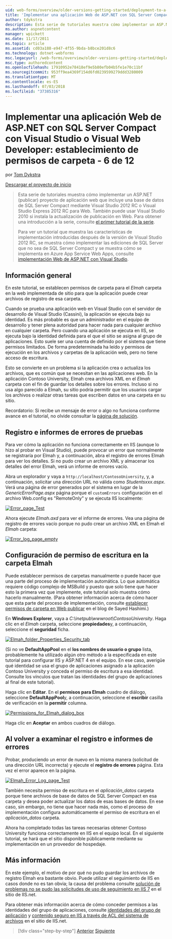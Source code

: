 ```yaml
---
uid: web-forms/overview/older-versions-getting-started/deployment-to-a-hosting-provider/deployment-to-a-hosting-provider-setting-folder-permissions-6-of-12
title: 'Implementar una aplicación Web de ASP.NET con SQL Server Compact con Visual Studio o Visual Web Developer: establecimiento de permisos de carpeta - 6 de 12 | Microsoft Docs'
author: tdykstra
description: Esta serie de tutoriales muestra cómo implementar un ASP.NET (publicar) proyecto de aplicación web que incluya una base de datos de SQL Server Compact mediante Visual Stu...
ms.author: aspnetcontent
manager: wpickett
ms.date: 11/17/2011
ms.topic: article
ms.assetid: cd03a188-e947-4f55-9bda-b8bce201d8c6
ms.technology: dotnet-webforms
msc.legacyurl: /web-forms/overview/older-versions-getting-started/deployment-to-a-hosting-provider/deployment-to-a-hosting-provider-setting-folder-permissions-6-of-12
msc.type: authoredcontent
ms.openlocfilehash: 17910952e78418ef9e5b80efb04b5fe1e70c11bf
ms.sourcegitcommit: 953ff9ea4369f154d6fd0239599279ddd3280009
ms.translationtype: MT
ms.contentlocale: es-ES
ms.lasthandoff: 07/03/2018
ms.locfileid: "37385316"
---
```

<a name="deploying-an-aspnet-web-application-with-sql-server-compact-using-visual-studio-or-visual-web-developer-setting-folder-permissions---6-of-12"></a>Implementar una aplicación Web de ASP.NET con SQL Server Compact con Visual Studio o Visual Web Developer: establecimiento de permisos de carpeta - 6 de 12
====================
por [Tom Dykstra](https://github.com/tdykstra)

[Descargar el proyecto de inicio](http://code.msdn.microsoft.com/Deploying-an-ASPNET-Web-4e31366b)

> Esta serie de tutoriales muestra cómo implementar un ASP.NET (publicar) proyecto de aplicación web que incluye una base de datos de SQL Server Compact mediante Visual Studio 2012 RC o Visual Studio Express 2012 RC para Web. También puede usar Visual Studio 2010 si instala la actualización de publicación en Web. Para obtener una introducción a la serie, consulte [el primer tutorial de la serie](deployment-to-a-hosting-provider-introduction-1-of-12.md).
> 
> Para ver un tutorial que muestra las características de implementación introducidas después de la versión de Visual Studio 2012 RC, se muestra cómo implementar las ediciones de SQL Server que no sea de SQL Server Compact y se muestra cómo se implementa en Azure App Service Web Apps, consulte [implementación Web de ASP.NET con Visual Studio](../../deployment/visual-studio-web-deployment/introduction.md).


## <a name="overview"></a>Información general

En este tutorial, se establecen permisos de carpeta para el *Elmah* carpeta en la web implementada de sitio para que la aplicación puede crear archivos de registro de esa carpeta.

Cuando se prueba una aplicación web en Visual Studio con el servidor de desarrollo de Visual Studio (Cassini), la aplicación se ejecuta bajo su identidad. Es más probable es que un administrador en el equipo de desarrollo y tener plena autoridad para hacer nada para cualquier archivo en cualquier carpeta. Pero cuando una aplicación se ejecuta en IIS, se ejecuta bajo la identidad definida para el que el sitio se asigna al grupo de aplicaciones. Esto suele ser una cuenta de definido por el sistema que tiene permisos limitados. De forma predeterminada ha leído y permisos de ejecución en los archivos y carpetas de la aplicación web, pero no tiene acceso de escritura.

Esto se convierte en un problema si la aplicación crea o actualiza los archivos, que es común que se necesitan en las aplicaciones web. En la aplicación Contoso University, Elmah crea archivos XML en el *Elmah* carpeta con el fin de guardar los detalles sobre los errores. Incluso si no usa algo parecido a Elmah, su sitio podría permitir que los usuarios cargar los archivos o realizar otras tareas que escriben datos en una carpeta en su sitio.

Recordatorio: Si recibe un mensaje de error o algo no funciona conforme avance en el tutorial, no olvide consultar la [página de solución](deployment-to-a-hosting-provider-creating-and-installing-deployment-packages-12-of-12.md).

## <a name="testing-error-logging-and-reporting"></a>Registro e informes de errores de pruebas

Para ver cómo la aplicación no funciona correctamente en IIS (aunque lo hizo al probar en Visual Studio), puede provocar un error que normalmente se registraría por Elmah y, a continuación, abra el registro de errores Elmah para ver los detalles. Si no pudo crear un archivo XML y almacenar los detalles del error Elmah, verá un informe de errores vacío.

Abra un explorador y vaya a `http://localhost/ContosoUniversity`, y, a continuación, solicitar una dirección URL no válida como *Studentsxxx.aspx*. Verá una página de error generados por el sistema en lugar de la *GenericErrorPage.aspx* página porque el `customErrors` configuración en el archivo Web.config es "RemoteOnly" y se ejecuta IIS localmente:

[![Error_page_Test](deployment-to-a-hosting-provider-setting-folder-permissions-6-of-12/_static/image2.png)](deployment-to-a-hosting-provider-setting-folder-permissions-6-of-12/_static/image1.png)

Ahora ejecute *Elmah.axd* para ver el informe de errores. Vea una página de registro de errores vacío porque no pudo crear un archivo XML en Elmah el *Elmah* carpeta:

[![Error_log_page_empty](deployment-to-a-hosting-provider-setting-folder-permissions-6-of-12/_static/image4.png)](deployment-to-a-hosting-provider-setting-folder-permissions-6-of-12/_static/image3.png)

## <a name="setting-write-permission-on-the-elmah-folder"></a>Configuración de permiso de escritura en la carpeta Elmah

Puede establecer permisos de carpetas manualmente o puede hacer que una parte del proceso de implementación automática. Lo que automática requiere código complejo de MSBuild y puesto que solo tiene que hacer esto la primera vez que implemente, este tutorial solo muestra cómo hacerlo manualmente. (Para obtener información acerca de cómo hacer que esta parte del proceso de implementación, consulte [establecer permisos de carpeta en Web publicar](http://sedodream.com/2011/11/08/SettingFolderPermissionsOnWebPublish.aspx) en el blog de Sayed Hashimi.)

En **Windows Explorer**, vaya a *C:\inetpub\wwwroot\ContosoUniversity*. Haga clic en el *Elmah* carpeta, seleccione **propiedades**y, a continuación, seleccione el **seguridad** ficha.

[![Elmah_folder_Properties_Security_tab](deployment-to-a-hosting-provider-setting-folder-permissions-6-of-12/_static/image6.png)](deployment-to-a-hosting-provider-setting-folder-permissions-6-of-12/_static/image5.png)

(Si no ve **DefaultAppPool** en el **los nombres de usuario o grupo** lista, probablemente ha utilizado algún otro método a la especificada en este tutorial para configurar IIS y ASP.NET 4 en el equipo. En ese caso, averigüe qué identidad se usa el grupo de aplicaciones asignado a la aplicación Contoso University y conceda el permiso de escritura a esa identidad. Consulte los vínculos que tratan las identidades del grupo de aplicaciones al final de este tutorial).

Haga clic en **Editar**. En el **permisos para Elmah** cuadro de diálogo, seleccione **DefaultAppPool**y, a continuación, seleccione el **escribir** casilla de verificación en la **permitir** columna.

[![Permissions_for_Elmah_dialog_box](deployment-to-a-hosting-provider-setting-folder-permissions-6-of-12/_static/image8.png)](deployment-to-a-hosting-provider-setting-folder-permissions-6-of-12/_static/image7.png)

Haga clic en **Aceptar** en ambos cuadros de diálogo.

## <a name="retesting-error-logging-and-reporting"></a>Al volver a examinar el registro e informes de errores

Probar, produciendo un error de nuevo en la misma manera (solicitud de una dirección URL incorrecta) y ejecute el **registro de errores** página. Esta vez el error aparece en la página.

[![Elmah_Error_Log_page_Test](deployment-to-a-hosting-provider-setting-folder-permissions-6-of-12/_static/image10.png)](deployment-to-a-hosting-provider-setting-folder-permissions-6-of-12/_static/image9.png)

También necesita permiso de escritura en el *aplicación\_datos* carpeta porque tiene archivos de base de datos de SQL Server Compact en esa carpeta y desea poder actualizar los datos de esas bases de datos. En ese caso, sin embargo, no tiene que hacer nada más, como el proceso de implementación configura automáticamente el permiso de escritura en el *aplicación\_datos* carpeta.

Ahora ha completado todas las tareas necesarias obtener Contoso University funciona correctamente en IIS en el equipo local. En el siguiente tutorial, se hará que el sitio disponible públicamente mediante su implementación en un proveedor de hospedaje.

## <a name="more-information"></a>Más información

En este ejemplo, el motivo de por qué no pudo guardar los archivos de registro Elmah era bastante obvio. Puede utilizar el seguimiento de IIS en casos donde no es tan obvia; la causa del problema consulte [solución de problemas no se pudo las solicitudes de uso de seguimiento en IIS 7](https://www.iis.net/learn/troubleshoot/using-failed-request-tracing/troubleshooting-failed-requests-using-tracing-in-iis) en el sitio de IIS.net.

Para obtener más información acerca de cómo conceder permisos a las identidades del grupo de aplicaciones, consulte [identidades del grupo de aplicación](https://www.iis.net/learn/manage/configuring-security/application-pool-identities) y [contenido seguro en IIS a través de ACL del sistema de archivos](https://www.iis.net/learn/get-started/planning-for-security/secure-content-in-iis-through-file-system-acls) en el sitio de IIS.net.

> [!div class="step-by-step"]
> [Anterior](deployment-to-a-hosting-provider-deploying-to-iis-as-a-test-environment-5-of-12.md)
> [Siguiente](deployment-to-a-hosting-provider-deploying-to-the-production-environment-7-of-12.md)
